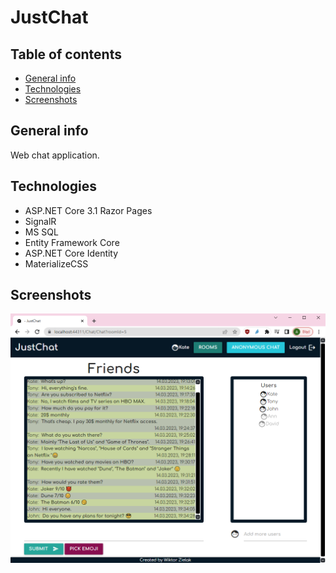 # JustChat

## Table of contents

- [General info](#general-info)
- [Technologies](#technologies)
- [Screenshots](#screenshots)

## General info

Web chat application.

## Technologies

- ASP.NET Core 3.1 Razor Pages
- SignalR
- MS SQL
- Entity Framework Core
- ASP.NET Core Identity
- MaterializeCSS

<!-- - [AngularJS]

[angularjs]: http://angularjs.org -->

## Screenshots

![Main Room Screenshot](./img-README/JustChatSmall.png)

<!-- <img src="./JustChat.png" width="100%" /> -->
